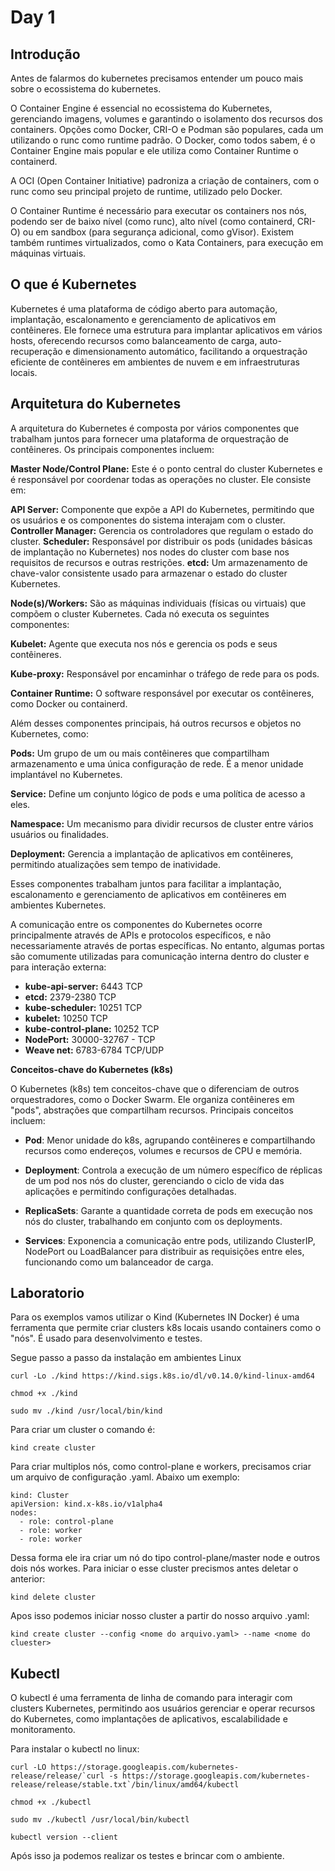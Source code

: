 # Day 1


## Introdução

Antes de falarmos do kubernetes precisamos entender um pouco mais sobre o ecossistema do kubernetes.

O Container Engine é essencial no ecossistema do Kubernetes, gerenciando imagens, volumes e garantindo o isolamento dos recursos dos containers. Opções como Docker, CRI-O e Podman são populares, cada um utilizando o runc como runtime padrão. O Docker, como todos sabem, é o Container Engine mais popular e ele utiliza como Container Runtime o containerd.

A OCI (Open Container Initiative) padroniza a criação de containers, com o runc como seu principal projeto de runtime, utilizado pelo Docker.

O Container Runtime é necessário para executar os containers nos nós, podendo ser de baixo nível (como runc), alto nível (como containerd, CRI-O) ou em sandbox (para segurança adicional, como gVisor). Existem também runtimes virtualizados, como o Kata Containers, para execução em máquinas virtuais.


## O que é Kubernetes

Kubernetes é uma plataforma de código aberto para automação, implantação, escalonamento e gerenciamento de aplicativos em contêineres. Ele fornece uma estrutura para implantar aplicativos em vários hosts, oferecendo recursos como balanceamento de carga, auto-recuperação e dimensionamento automático, facilitando a orquestração eficiente de contêineres em ambientes de nuvem e em infraestruturas locais.

## Arquitetura do Kubernetes

A arquitetura do Kubernetes é composta por vários componentes que trabalham juntos para fornecer uma plataforma de orquestração de contêineres. Os principais componentes incluem:

**Master Node/Control Plane:** Este é o ponto central do cluster Kubernetes e é responsável por coordenar todas as operações no cluster. Ele consiste em:

**API Server:** Componente que expõe a API do Kubernetes, permitindo que os usuários e os componentes do sistema interajam com o cluster.
**Controller Manager:** Gerencia os controladores que regulam o estado do cluster.
**Scheduler:** Responsável por distribuir os pods (unidades básicas de implantação no Kubernetes) nos nodes do cluster com base nos requisitos de recursos e outras restrições.
**etcd:** Um armazenamento de chave-valor consistente usado para armazenar o estado do cluster Kubernetes.

**Node(s)/Workers:** São as máquinas individuais (físicas ou virtuais) que compõem o cluster Kubernetes. Cada nó executa os seguintes componentes:

**Kubelet:** Agente que executa nos nós e gerencia os pods e seus contêineres.

**Kube-proxy:** Responsável por encaminhar o tráfego de rede para os pods.

**Container Runtime:** O software responsável por executar os contêineres, como Docker ou containerd.

Além desses componentes principais, há outros recursos e objetos no Kubernetes, como:

**Pods:** Um grupo de um ou mais contêineres que compartilham armazenamento e uma única configuração de rede. É a menor unidade implantável no Kubernetes.

**Service:** Define um conjunto lógico de pods e uma política de acesso a eles.

**Namespace:** Um mecanismo para dividir recursos de cluster entre vários usuários ou finalidades.

**Deployment:** Gerencia a implantação de aplicativos em contêineres, permitindo atualizações sem tempo de inatividade.

Esses componentes trabalham juntos para facilitar a implantação, escalonamento e gerenciamento de aplicativos em contêineres em ambientes Kubernetes.

A comunicação entre os componentes do Kubernetes ocorre principalmente através de APIs e protocolos específicos, e não necessariamente através de portas específicas. No entanto, algumas portas são comumente utilizadas para comunicação interna dentro do cluster e para interação externa:

- **kube-api-server:** 6443 TCP
- **etcd:** 2379-2380 TCP
- **kube-scheduler:** 10251 TCP
- **kubelet:** 10250 TCP
- **kube-control-plane:** 10252 TCP
- **NodePort:** 30000-32767 - TCP
- **Weave net:** 6783-6784 TCP/UDP

**Conceitos-chave do Kubernetes (k8s)**

O Kubernetes (k8s) tem conceitos-chave que o diferenciam de outros orquestradores, como o Docker Swarm. Ele organiza contêineres em "pods", abstrações que compartilham recursos. Principais conceitos incluem:

- **Pod**: Menor unidade do k8s, agrupando contêineres e compartilhando recursos como endereços, volumes e recursos de CPU e memória.

- **Deployment**: Controla a execução de um número específico de réplicas de um pod nos nós do cluster, gerenciando o ciclo de vida das aplicações e permitindo configurações detalhadas.

- **ReplicaSets**: Garante a quantidade correta de pods em execução nos nós do cluster, trabalhando em conjunto com os deployments.

- **Services**: Exponencia a comunicação entre pods, utilizando ClusterIP, NodePort ou LoadBalancer para distribuir as requisições entre eles, funcionando como um balanceador de carga.


## Laboratorio

Para os exemplos vamos utilizar o Kind (Kubernetes IN Docker) é uma ferramenta que permite criar clusters k8s locais usando containers como o "nós". É usado para desenvolvimento e testes.

Segue passo a passo da instalação em ambientes Linux

```
curl -Lo ./kind https://kind.sigs.k8s.io/dl/v0.14.0/kind-linux-amd64

chmod +x ./kind

sudo mv ./kind /usr/local/bin/kind

```
Para criar um cluster o comando é:

```
kind create cluster
```

Para criar multiplos nós, como control-plane e workers, precisamos criar um arquivo de configuração .yaml. Abaixo um exemplo:

```
kind: Cluster
apiVersion: kind.x-k8s.io/v1alpha4
nodes:
  - role: control-plane
  - role: worker
  - role: worker
```

Dessa forma ele ira criar um nó do tipo control-plane/master node e outros dois nós workes. Para iniciar o esse cluster precismos antes deletar o anterior:

```
kind delete cluster
```

Apos isso podemos iniciar nosso cluster a partir do nosso arquivo .yaml:

```
kind create cluster --config <nome do arquivo.yaml> --name <nome do cluester>
```

## Kubectl

O kubectl é uma ferramenta de linha de comando para interagir com clusters Kubernetes, permitindo aos usuários gerenciar e operar recursos do Kubernetes, como implantações de aplicativos, escalabilidade e monitoramento.

Para instalar o kubectl no linux:

```
curl -LO https://storage.googleapis.com/kubernetes-release/release/`curl -s https://storage.googleapis.com/kubernetes-release/release/stable.txt`/bin/linux/amd64/kubectl

chmod +x ./kubectl

sudo mv ./kubectl /usr/local/bin/kubectl

kubectl version --client
```

Após isso ja podemos realizar os testes e brincar com o ambiente.